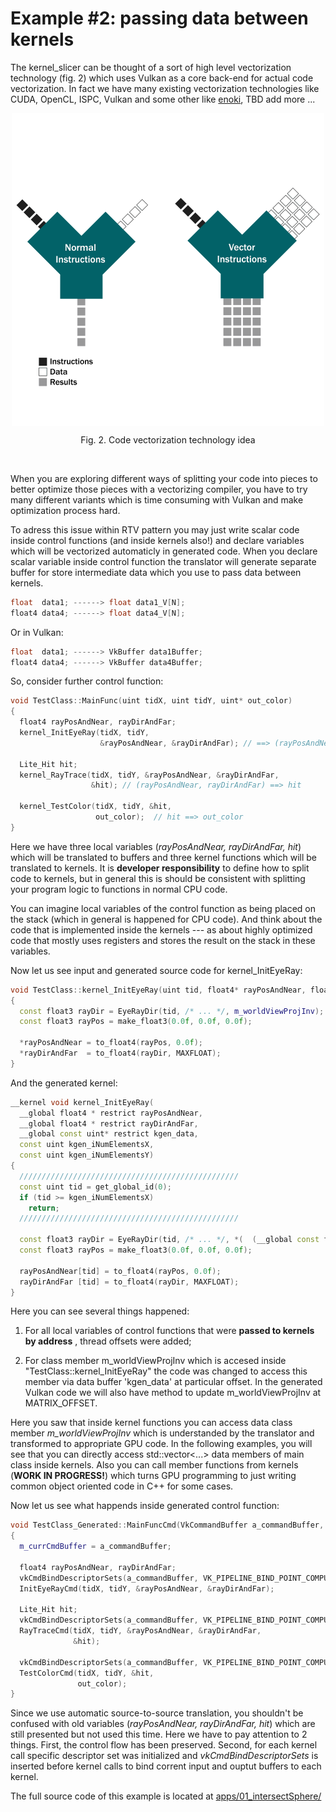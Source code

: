 
# Example #2: passing data between kernels

The kernel_slicer can be thought of a sort of high level vectorization technology (fig. 2) which uses Vulkan as a core back-end for actual code vectorization. In fact we have many existing vectorization technologies like CUDA, OpenCL, ISPC, Vulkan and some other like [enoki](https://github.com/mitsuba-renderer/enoki "structured vectorization and differentiation on modern processor architectures"), TBD add more ...

<p align = "center"><img src="vector_inst.png" width = "500" align = "center"></p><p align = "center">Fig. 2. Code vectorization technology idea</p><BR>

When you are exploring different ways of splitting your code into pieces to better optimize those pieces with a vectorizing compiler, you have to try many different variants which is time consuming with Vulkan and make optimization process hard.

To adress this issue within RTV pattern you may just write scalar code inside control functions (and inside kernels also!) and declare variables which will be vectorized automaticly in generated code. When you declare scalar variable inside control function the translator will generate separate buffer for store intermediate data which you use to pass data between kernels.

```cpp
float  data1; ------> float data1_V[N];
float4 data4; ------> float data4_V[N];
```

Or in Vulkan:
```cpp
float  data1; ------> VkBuffer data1Buffer;
float4 data4; ------> VkBuffer data4Buffer;
```

So, consider further control function:

```cpp
void TestClass::MainFunc(uint tidX, uint tidY, uint* out_color)
{
  float4 rayPosAndNear, rayDirAndFar;
  kernel_InitEyeRay(tidX, tidY, 
                    &rayPosAndNear, &rayDirAndFar); // ==> (rayPosAndNear, rayDirAndFar)

  Lite_Hit hit;
  kernel_RayTrace(tidX, tidY, &rayPosAndNear, &rayDirAndFar, 
                  &hit); // (rayPosAndNear, rayDirAndFar) ==> hit
  
  kernel_TestColor(tidX, tidY, &hit, 
                   out_color);  // hit ==> out_color
}
```

Here we have three local variables (*rayPosAndNear, rayDirAndFar, hit*) which will be translated to buffers and three kernel functions which will be translated to kernels. It is **developer responsibility** to define how to split code to kernels, but in general this is should be consistent with splitting your program logic to functions in normal CPU code.

You can imagine local variables of the control function as being placed on the stack (which in general is happened for CPU code). And think about the code that is implemented inside the kernels --- as about highly optimized code that mostly uses registers and stores the result on the stack in these variables.

Now let us see input and generated source code for kernel_InitEyeRay:
```cpp
void TestClass::kernel_InitEyeRay(uint tid, float4* rayPosAndNear, float4* rayDirAndFar)
{
  const float3 rayDir = EyeRayDir(tid, /* ... */, m_worldViewProjInv); 
  const float3 rayPos = make_float3(0.0f, 0.0f, 0.0f);
  
  *rayPosAndNear = to_float4(rayPos, 0.0f);
  *rayDirAndFar  = to_float4(rayDir, MAXFLOAT);
}
```
And the generated kernel:

```cpp
__kernel void kernel_InitEyeRay(
  __global float4 * restrict rayPosAndNear,
  __global float4 * restrict rayDirAndFar,
  __global const uint* restrict kgen_data,
  const uint kgen_iNumElementsX,
  const uint kgen_iNumElementsY)
{
  /////////////////////////////////////////////////
  const uint tid = get_global_id(0);
  if (tid >= kgen_iNumElementsX)
    return;
  /////////////////////////////////////////////////

  const float3 rayDir = EyeRayDir(tid, /* ... */, *(  (__global const float4x4*)(kgen_data+MATRIX_OFFSET)  )); 
  const float3 rayPos = make_float3(0.0f, 0.0f, 0.0f);
  
  rayPosAndNear[tid] = to_float4(rayPos, 0.0f);
  rayDirAndFar [tid] = to_float4(rayDir, MAXFLOAT);
}
```

Here you can see several things happened:

1. For all local variables of control functions that were **passed to kernels by address** , thread offsets were added;

2. For class member m_worldViewProjInv which is accesed inside "TestClass::kernel_InitEyeRay" the code was changed to access this member via data buffer 'kgen_data' at particular offset. In the generated Vulkan code we will also have method to update m_worldViewProjInv at MATRIX_OFFSET.

Here you saw that inside kernel functions you can access data class member *m_worldViewProjInv* which is understanded by the translator and transformed to appropriate GPU code. In the following examples, you will see that you can directly access std::vector<...> data members of main class inside kernels. Also you can call member functions from kernels (**WORK IN PROGRESS!**) which turns GPU programming to just writing common object oriented code in C++ for some cases.

Now let us see what happends inside generated control function:


```cpp
void TestClass_Generated::MainFuncCmd(VkCommandBuffer a_commandBuffer, int tidX, uint tidY, uint* out_color)
{
  m_currCmdBuffer = a_commandBuffer;

  float4 rayPosAndNear, rayDirAndFar;
  vkCmdBindDescriptorSets(a_commandBuffer, VK_PIPELINE_BIND_POINT_COMPUTE, InitEyeRayLayout, 0, 1, &m_allGeneratedDS[0], 0, nullptr);
  InitEyeRayCmd(tidX, tidY, &rayPosAndNear, &rayDirAndFar);

  Lite_Hit hit;
  vkCmdBindDescriptorSets(a_commandBuffer, VK_PIPELINE_BIND_POINT_COMPUTE, RayTraceLayout, 0, 1, &m_allGeneratedDS[1], 0, nullptr);
  RayTraceCmd(tidX, tidY, &rayPosAndNear, &rayDirAndFar, 
              &hit);
  
  vkCmdBindDescriptorSets(a_commandBuffer, VK_PIPELINE_BIND_POINT_COMPUTE, TestColorLayout, 0, 1, &m_allGeneratedDS[2], 0, nullptr);
  TestColorCmd(tidX, tidY, &hit, 
               out_color);
}
```

Since we use automatic source-to-source translation, you shouldn't be confused with old variables (*rayPosAndNear, rayDirAndFar, hit*) which are still presented but not used this time. Here we have to pay attention to 2 things. First, the control flow has been preserved. Second, for each kernel call specific descriptor set was initialized and *vkCmdBindDescriptorSets*  is inserted before kernel calls to bind corrent input and ouptut buffers to each kernel.

The full source code of this example is located at [apps/01_intersectSphere/](apps/01_intersectSphere/)

